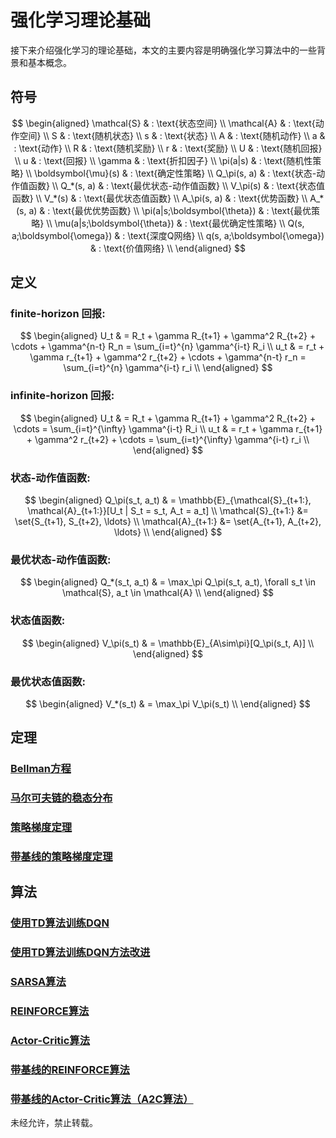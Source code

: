# 强化学习理论基础

接下来介绍强化学习的理论基础，本文的主要内容是明确强化学习算法中的一些背景和基本概念。

## 符号

<div class="math">

$$
\begin{aligned}
\mathcal{S} & : \text{状态空间} \\
\mathcal{A} & : \text{动作空间} \\
S & : \text{随机状态} \\
s & : \text{状态} \\
A & : \text{随机动作} \\
a & : \text{动作} \\
R & : \text{随机奖励} \\
r & : \text{奖励} \\
U & : \text{随机回报} \\
u & : \text{回报} \\
\gamma & : \text{折扣因子} \\
\pi(a|s) & : \text{随机性策略} \\
\boldsymbol{\mu}(s) & : \text{确定性策略} \\
Q_\pi(s, a) & : \text{状态-动作值函数} \\
Q_*(s, a) & : \text{最优状态-动作值函数} \\
V_\pi(s) & : \text{状态值函数} \\
V_*(s) & : \text{最优状态值函数} \\
A_\pi(s, a) & : \text{优势函数} \\
A_*(s, a) & : \text{最优优势函数} \\
\pi(a|s;\boldsymbol{\theta}) & : \text{最优策略} \\
\mu(a|s;\boldsymbol{\theta}) & : \text{最优确定性策略} \\
Q(s, a;\boldsymbol{\omega}) & : \text{深度Q网络} \\
q(s, a;\boldsymbol{\omega}) & : \text{价值网络} \\
\end{aligned}
$$

</div>

## 定义

### finite-horizon 回报:

<div class="math">

$$
\begin{aligned}
U_t & = R_t + \gamma R_{t+1} + \gamma^2 R_{t+2} + \cdots + \gamma^{n-t} R_n = \sum_{i=t}^{n} \gamma^{i-t} R_i \\
u_t & = r_t + \gamma r_{t+1} + \gamma^2 r_{t+2} + \cdots + \gamma^{n-t} r_n = \sum_{i=t}^{n} \gamma^{i-t} r_i \\
\end{aligned}
$$

</div>

### infinite-horizon 回报:

<div class="math">

$$
\begin{aligned}
U_t & = R_t + \gamma R_{t+1} + \gamma^2 R_{t+2} + \cdots = \sum_{i=t}^{\infty} \gamma^{i-t} R_i \\
u_t & = r_t + \gamma r_{t+1} + \gamma^2 r_{t+2} + \cdots = \sum_{i=t}^{\infty} \gamma^{i-t} r_i \\
\end{aligned}
$$

</div>

### 状态-动作值函数:

<div class="math">

$$
\begin{aligned}
Q_\pi(s_t, a_t) & = \mathbb{E}_{\mathcal{S}_{t+1:}, \mathcal{A}_{t+1:}}[U_t | S_t = s_t, A_t = a_t] \\
\mathcal{S}_{t+1:} &= \set{S_{t+1}, S_{t+2}, \ldots} \\
\mathcal{A}_{t+1:} &= \set{A_{t+1}, A_{t+2}, \ldots} \\
\end{aligned}
$$

</div>

### 最优状态-动作值函数:

<div class="math">

$$
\begin{aligned}
Q_*(s_t, a_t) & = \max_\pi Q_\pi(s_t, a_t), \forall s_t \in \mathcal{S}, a_t \in \mathcal{A} \\
\end{aligned}
$$

</div>

### 状态值函数:

<div class="math">

$$
\begin{aligned}
V_\pi(s_t) & = \mathbb{E}_{A\sim\pi}[Q_\pi(s_t, A)] \\
\end{aligned}
$$

</div>

### 最优状态值函数:

<div class="math">

$$
\begin{aligned}
V_*(s_t) & = \max_\pi V_\pi(s_t) \\
\end{aligned}
$$

</div>

## 定理

### [Bellman方程](https://xinyukhan.github.io/2025/08/12/强化学习理论基础(2)定理(1)Bellman方程.html)

### [马尔可夫链的稳态分布](https://xinyukhan.github.io/2025/08/12/强化学习理论基础(2)定理(2)马尔可夫链的稳态分布.html)

### [策略梯度定理](https://xinyukhan.github.io/2025/08/12/强化学习理论基础(2)定理(3)策略梯度定理.html)

### [带基线的策略梯度定理](https://xinyukhan.github.io/2025/08/12/强化学习理论基础(2)定理(4)带基线的策略梯度定理.html)

## 算法

### [使用TD算法训练DQN](https://xinyukhan.github.io/2025/08/12/强化学习理论基础(3)算法(1)使用TD算法训练DQN.html)

### [使用TD算法训练DQN方法改进](https://xinyukhan.github.io/2025/08/12/强化学习理论基础(3)算法(2)使用TD算法训练DQN方法改进.html)

### [SARSA算法](https://xinyukhan.github.io/2025/08/12/强化学习理论基础(3)算法(3)SARSA算法.html)

### [REINFORCE算法](https://xinyukhan.github.io/2025/08/12/强化学习理论基础(3)算法(4)REINFORCE算法.html)

### [Actor-Critic算法](https://xinyukhan.github.io/2025/08/12/强化学习理论基础(3)算法(5)Actor-Critic算法.html)

### [带基线的REINFORCE算法](https://xinyukhan.github.io/2025/08/12/强化学习理论基础(3)算法(6)带基线的REINFORCE算法.html)

### [带基线的Actor-Critic算法（A2C算法）](https://xinyukhan.github.io/2025/08/12/强化学习理论基础(3)算法(7)带基线的Actor-Critic算法（A2C算法）.html)

未经允许，禁止转载。